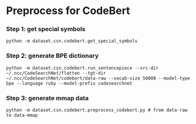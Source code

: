 # Preprocess for CodeBert

### Step 1: get special symbols
```
python -m dataset.csn.codebert.get_special_symbols
```

### Step 2: generate BPE dictionary
```
python -m dataset.csn.codebert.run_sentencepiece --src-dir ~/.ncc/CodeSearchNet/flatten --tgt-dir ~/.ncc/CodeSearchNet/codebert/data-raw --vocab-size 50000 --model-type bpe --language ruby --model-prefix codesearchnet
```

### Step 3: generate mmap data
```
python -m dataset.csn.codebert.preprocess_codebert.py # from data-raw to data-mmap
```